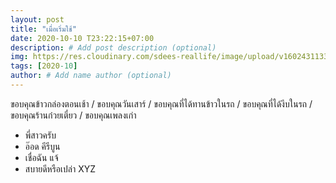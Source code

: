 ```yaml
---
layout: post
title: "เมื่อเริ่มใช้"
date: 2020-10-10 T23:22:15+07:00
description: # Add post description (optional)
img: https://res.cloudinary.com/sdees-reallife/image/upload/v1602431133/IMG_20201010_075505.jpg # Add image post (optional)
tags: [2020-10]
author: # Add name author (optional)
---
```

ขอบคุณข้าวกล่องตอนเช้า / ขอบคุณวันเสาร์ / ขอบคุณที่ได้ทานข้าวในรถ / ขอบคุณที่ได้งีบในรถ / ขอบคุณร้านก๋วยเตี๋ยว / ขอบคุณเพลงเก่า
- พี่สาวครับ
- อ๊อด คีรีบูน
- เชื่อฉัน แจ้ 
- สบายดีหรือเปล่า XYZ

<i class="fa fa-child" style="color:plum"></i>
